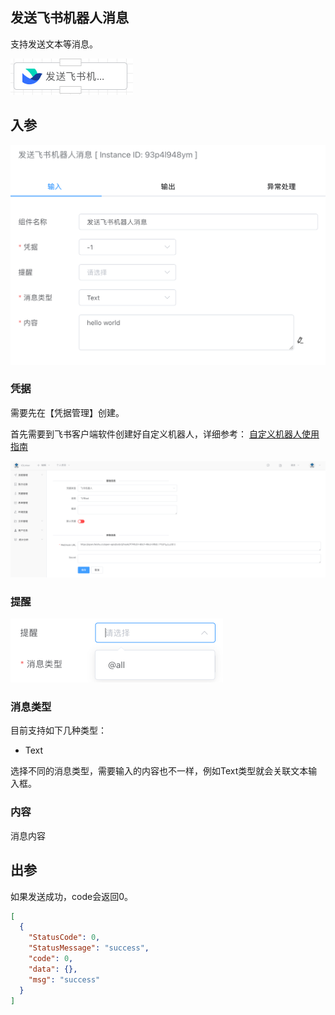 ## 发送飞书机器人消息

支持发送文本等消息。

<img src="./img/send_feishu_bot_msg_menu.png" alt="image-20250611092255212" style="zoom:50%;" />



## 入参

<img src="./img/send_feishu_bot_msg_input.png" alt="image-20250611092801639" style="zoom:50%;" />

### 凭据

需要先在【凭据管理】创建。

首先需要到飞书客户端软件创建好自定义机器人，详细参考： [自定义机器人使用指南](https://open.feishu.cn/document/client-docs/bot-v3/add-custom-bot) 

<img src="./img/feishu_bot_cred.png" alt="image-20250611093722973" style="zoom:50%;" />



### 提醒

<img src="./img/send_feishu_bot_msg_mentioned_input.png" alt="image-20250611092828699" style="zoom:50%;" />



### 消息类型

目前支持如下几种类型：

- Text

选择不同的消息类型，需要输入的内容也不一样，例如Text类型就会关联文本输入框。



### 内容

消息内容





## 出参

如果发送成功，code会返回0。

```json
[
  {
    "StatusCode": 0,
    "StatusMessage": "success",
    "code": 0,
    "data": {},
    "msg": "success"
  }
]
```

